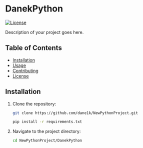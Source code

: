# DanekPython

[![License](https://img.shields.io/badge/license-MIT-blue.svg)](https://opensource.org/licenses/MIT)

Description of your project goes here.

## Table of Contents
- [Installation](#installation)
- [Usage](#usage)
- [Contributing](#contributing)
- [License](#license)

## Installation

1. Clone the repository:
   ```bash
   git clone https://github.com/dane1k/NewPythonProject.git

   pip install -r requirements.txt

   
2. Navigate to the project directory:
    ```bash
    cd NewPythonProject/DanekPython
